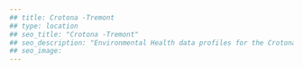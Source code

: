 ```yaml
---
## title: Crotona -Tremont
## type: location
## seo_title: "Crotona -Tremont"
## seo_description: "Environmental Health data profiles for the Crotona -Tremont neighborhood of NYC."
## seo_image: 
---
```

